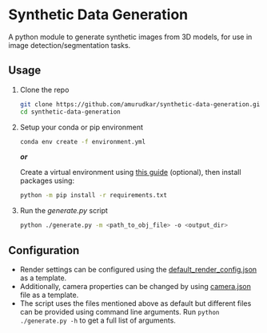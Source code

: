 # Synthetic Data Generation
A python module to generate synthetic images from 3D models, for use in image detection/segmentation tasks.

## Usage
1. Clone the repo
    ```bash
    git clone https://github.com/amurudkar/synthetic-data-generation.git
    cd synthetic-data-generation
    ```

1. Setup your conda or pip environment
    ```bash
    conda env create -f environment.yml
    ```

    ***or***

    Create a virtual environment using [this guide](https://virtualenv.pypa.io/en/latest/user_guide.html) (optional), then install packages using:
    
    ```bash
    python -m pip install -r requirements.txt
    ```

1. Run the *generate.py* script
    ```bash
    python ./generate.py -m <path_to_obj_file> -o <output_dir>
    ```

## Configuration
- Render settings can be configured using the [default_render_config.json](./configs/default_render_config.json) as a template.
- Additionally, camera properties can be changed by using [camera.json](./configs/camera.json) file as a template.
- The script uses the files mentioned above as default but different files can be provided using command line arguments. Run `python ./generate.py -h` to get a full list of arguments.
